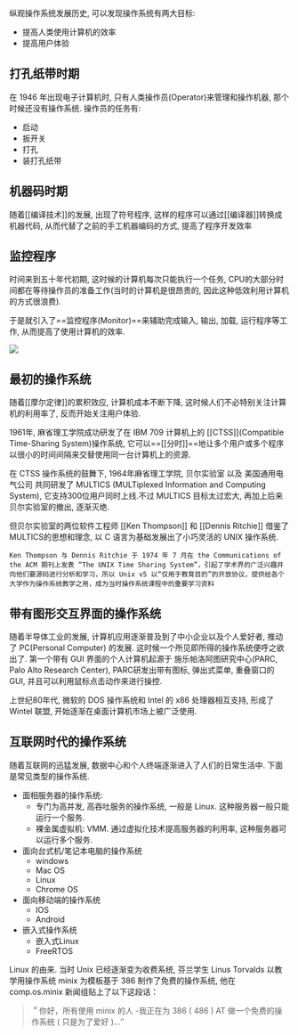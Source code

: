 纵观操作系统发展历史, 可以发现操作系统有两大目标:
- 提高人类使用计算机的效率
- 提高用户体验


## 打孔纸带时期
在 1946 年出现电子计算机时, 只有人类操作员(Operator)来管理和操作机器, 那个时候还没有操作系统. 操作员的任务有:
- 启动
- 扳开关
- 打孔
- 装打孔纸带


## 机器码时期
 随着[[编译技术]]的发展, 出现了符号程序, 这样的程序可以通过[[编译器]]转换成机器代码, 从而代替了之前的手工机器编码的方式, 提高了程序开发效率

## 监控程序
时间来到五十年代初期, 这时候的计算机每次只能执行一个任务, CPU的大部分时间都在等待操作员的准备工作(当时的计算机是很昂贵的, 因此这种低效利用计算机的方式很浪费). 

于是就引入了==监控程序(Monitor)==来辅助完成输入, 输出, 加载, 运行程序等工作, 从而提高了使用计算机的效率.

![](https://picture-bed-1301848969.cos.ap-shanghai.myqcloud.com/20220407202318.png)

## 最初的操作系统
随着[[摩尔定律]]的累积效应, 计算机成本不断下降, 这时候人们不必特别关注计算机的利用率了, 反而开始关注用户体验. 

1961年, 麻省理工学院成功研发了在 IBM 709 计算机上的 [[CTSS]](Compatible Time-Sharing System)操作系统, 它可以==[[分时]]==地让多个用户或多个程序以很小的时间间隔来交替使用同一台计算机上的资源.

在 CTSS 操作系统的鼓舞下, 1964年麻省理工学院, 贝尔实验室 以及 美国通用电气公司 共同研发了 MULTICS (MULTiplexed Information and Computing System), 它支持300位用户同时上线.不过 MULTICS 目标太过宏大, 再加上后来贝尔实验室的撤出, 逐渐灭绝.

但贝尔实验室的两位软件工程师 [[Ken Thompson]] 和 [[Dennis Ritchie]] 借鉴了MULTICS的思想和理念, 以 C 语言为基础发展出了小巧灵活的 UNIX 操作系统.
```ad-note
Ken Thompson 与 Dennis Ritchie 于 1974 年 7 月在 the Communications of the ACM 期刊上发表 “The UNIX Time Sharing System”，引起了学术界的广泛兴趣并向他们要源码进行分析和学习，所以 Unix v5 以“仅用于教育目的”的开放协议，提供给各个大学作为操作系统教学之用，成为当时操作系统课程中的重要学习资料
```
## 带有图形交互界面的操作系统
随着半导体工业的发展, 计算机应用逐渐普及到了中小企业以及个人爱好者, 推动了 PC(Personal Computer) 的发展.
这时候一个所见即所得的操作系统便呼之欲出了. 
第一个带有 GUI 界面的个人计算机起源于 施乐帕洛阿图研究中心(PARC, Palo Alto Research Center), PARC研发出带有图标, 弹出式菜单, 重叠窗口的 GUI, 并且可以利用鼠标点击动作来进行操控.

上世纪80年代, 微软的 DOS 操作系统和 Intel 的 x86 处理器相互支持, 形成了 Wintel 联盟, 开始逐渐在桌面计算机市场上被广泛使用.

## 互联网时代的操作系统
随着互联网的迅猛发展, 数据中心和个人终端逐渐进入了人们的日常生活中.  下面是常见类型的操作系统.
- 面相服务器的操作系统: 
	- 专门为高并发, 高吞吐服务的操作系统, 一般是 Linux. 这种服务器一般只能运行一个服务.
	- 裸金属虚拟机: VMM. 通过虚拟化技术提高服务器的利用率, 这种服务器可以运行多个服务.
- 面向台式机/笔记本电脑的操作系统
	- windows
	- Mac OS
	- Linux
	- Chrome OS
- 面向移动端的操作系统
	- IOS
	- Android
- 嵌入式操作系统
	- 嵌入式Linux
	- FreeRTOS

Linux 的由来. 当时 Unix 已经逐渐变为收费系统, 芬兰学生 Linus Torvalds 以教学用操作系统 minix 为模板基于 386 制作了免费的操作系统, 他在comp.os.minix 新闻组贴上了以下这段话：
>＂你好，所有使用 minix 的人 -我正在为 386 ( 486 ) AT 做一个免费的操作系统 ( 只是为了爱好 )…″